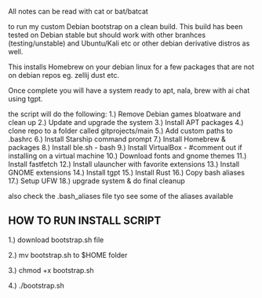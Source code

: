 All notes can be read with cat or bat/batcat

to run my custom Debian bootstrap on a clean build. This build has been tested on Debian stable but should work with other branhces (testing/unstable) and Ubuntu/Kali etc or other debian derivative distros as well.

This installs Homebrew on your debian linux for a few packages that are not on debian repos eg. zellij dust etc.

Once complete you will have a system ready to apt, nala, brew with ai chat using tgpt. 

the script will do the following:
1.)  Remove Debian games bloatware and clean up
2.)  Update and upgrade the system
3.)  Install APT packages
4.)  clone repo to a folder called gitprojects/main
5.)  Add custom paths to .bashrc
6.)  Install Starship command prompt
7.)  Install Homebrew & packages
8.)  Install ble.sh - bash
9.)  Install VirtualBox - #comment out if installing on a virtual machine
10.)  Download fonts and gnome themes
11.)  Install fastfetch
12.)  Install ulauncher with favorite extensions
13.)  Install GNOME extensions
14.)  Install tgpt
15.)  Install Rust
16.)  Copy bash aliases
17.)  Setup UFW
18.)  upgrade system & do final cleanup

also check the .bash_aliases file tyo see some of the aliases available

## HOW TO RUN INSTALL SCRIPT
1.)  download bootstrap.sh file

2.)  mv bootstrap.sh to $HOME folder

3.)  chmod +x bootstrap.sh

4.) ./bootstrap.sh
